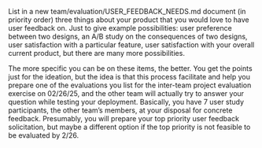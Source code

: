 List in a new team/evaluation/USER_FEEDBACK_NEEDS.md document (in priority order) three things about your product that you would love to have user feedback on. Just to give example possibilities: user preference between two designs, an A/B study on the consequences of two designs, user satisfaction with a particular feature, user satisfaction with your overall current product, but there are many more possibilities.

The more specific you can be on these items, the better. You get the points just for the ideation, but the idea is that this process facilitate and help you prepare one of the evaluations you list for the inter-team project evaluation exercise on 02/26/25, and the other team will actually try to answer your question while testing your deployment. Basically, you have 7 user study participants, the other team’s members, at your disposal for concrete feedback. Presumably, you will prepare your top priority user feedback solicitation, but maybe a different option if the top priority is not feasible to be evaluated by 2/26.

